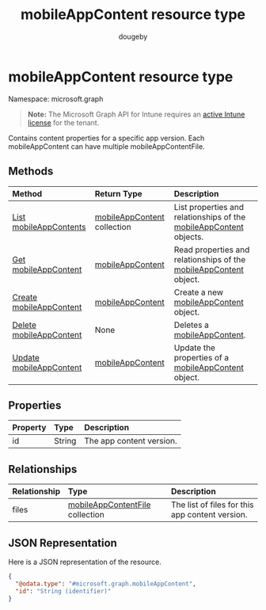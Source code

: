 ﻿---
title: "mobileAppContent resource type"
description: "Contains content properties for a specific app version. Each mobileAppContent can have multiple mobileAppContentFile."
author: "dougeby"
localization_priority: Normal
ms.prod: "intune"
doc_type: resourcePageType
---

# mobileAppContent resource type

Namespace: microsoft.graph

> **Note:** The Microsoft Graph API for Intune requires an [active Intune license](https://go.microsoft.com/fwlink/?linkid=839381) for the tenant.

Contains content properties for a specific app version. Each mobileAppContent can have multiple mobileAppContentFile.

## Methods

| Method                                                                   | Return Type                                                                 | Description                                                                                                        |
| :----------------------------------------------------------------------- | :-------------------------------------------------------------------------- | :----------------------------------------------------------------------------------------------------------------- |
| [List mobileAppContents](../api/intune-apps-mobileappcontent-list.md)    | [mobileAppContent](../resources/intune-apps-mobileappcontent.md) collection | List properties and relationships of the [mobileAppContent](../resources/intune-apps-mobileappcontent.md) objects. |
| [Get mobileAppContent](../api/intune-apps-mobileappcontent-get.md)       | [mobileAppContent](../resources/intune-apps-mobileappcontent.md)            | Read properties and relationships of the [mobileAppContent](../resources/intune-apps-mobileappcontent.md) object.  |
| [Create mobileAppContent](../api/intune-apps-mobileappcontent-create.md) | [mobileAppContent](../resources/intune-apps-mobileappcontent.md)            | Create a new [mobileAppContent](../resources/intune-apps-mobileappcontent.md) object.                              |
| [Delete mobileAppContent](../api/intune-apps-mobileappcontent-delete.md) | None                                                                        | Deletes a [mobileAppContent](../resources/intune-apps-mobileappcontent.md).                                        |
| [Update mobileAppContent](../api/intune-apps-mobileappcontent-update.md) | [mobileAppContent](../resources/intune-apps-mobileappcontent.md)            | Update the properties of a [mobileAppContent](../resources/intune-apps-mobileappcontent.md) object.                |

## Properties

| Property | Type   | Description              |
| :------- | :----- | :----------------------- |
| id       | String | The app content version. |

## Relationships

| Relationship | Type                                                                                | Description                                     |
| :----------- | :---------------------------------------------------------------------------------- | :---------------------------------------------- |
| files        | [mobileAppContentFile](../resources/intune-apps-mobileappcontentfile.md) collection | The list of files for this app content version. |

## JSON Representation

Here is a JSON representation of the resource.

<!-- {
  "blockType": "resource",
  "keyProperty": "id",
  "@odata.type": "microsoft.graph.mobileAppContent"
}
-->

```json
{
  "@odata.type": "#microsoft.graph.mobileAppContent",
  "id": "String (identifier)"
}
```
